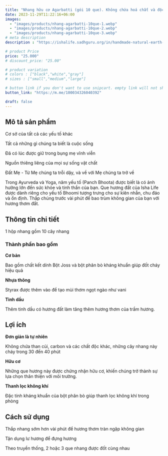 ```yaml
---
title: "Nhang hữu cơ Agarbatti (gói 10 que). Không chứa hoá chất và độc tố"
date: 2023-11-29T11:22:16+06:00
images: 
  - "images/products/nhang-agarbatti-10que-1.webp"
  - "images/products/nhang-agarbatti-10que-2.webp"
  - "images/products/nhang-agarbatti-10que-3.webp"
# meta description
description : "https://ishalife.sadhguru.org/in/handmade-natural-earth-incense-10-sticks"

# product Price
price: "25.000"
# discount_price: "25.00"

# product variation
# colors : ["black","white","gray"]
# sizes : ["small","medium","large"]

# button link if you don't want to use snipcart. empty link will not show button
button_link: "https://m.me/100034326040392"

draft: false
---
```

<b><h2>Mô tả sản phẩm</h2></b>

Cơ sở của tất cả các yếu tố khác

Tất cả những gì chúng ta biết là cuộc sống

Đã có lúc được giữ trong bụng mẹ vĩnh viễn

Nguồn thiêng liêng của mọi sự sống vật chất 

Đất Mẹ - Từ Mẹ chúng ta trỗi dậy, và về với Mẹ chúng ta trở về

Trong Ayurveda và Yoga, năm yếu tố (Panch Bhoota) được biết là có ảnh hưởng lớn đến sức khỏe và tinh thần của bạn. Que hương đất của Isha Life được dành riêng cho yếu tố Bhoomi tượng trưng cho sự kiên nhẫn, chu đáo và ổn định. Thắp chúng trước vài phút để bao trùm không gian của bạn với hương thơm đất.


<b><h2>Thông tin chi tiết</h2></b>

1 hộp nhang gồm 10 cây nhang

<b><h3>Thành phần bao gồm</h3></b>

<b>Cơ bản</b>

Bao gồm chất kết dính Bột Joss và bột phân bò kháng khuẩn giúp đốt cháy hiệu quả

<b>Nhựa thông</b>

Styrax được thêm vào để tạo mùi thơm ngọt ngào như vani

<b>Tinh dầu</b>

Thêm tinh dầu có hương đất làm tăng thêm hương thơm của trầm hương.

<b><h2>Lợi ích</h2></b>

<b>Đơn giản là tự nhiên</b>

Không chứa than củi, carbon và các chất độc khác, những cây nhang này cháy trong 30 đến 40 phút

<b>Hữu cơ</b>

Những que hương này được chứng nhận hữu cơ, khiến chúng trở thành sự lựa chọn thân thiện với môi trường.

<b>Thanh lọc không khí</b>

Đặc tính kháng khuẩn của bột phân bò giúp thanh lọc không khí trong phòng

<b><h2>Cách sử dụng</h2></b>

Thắp nhang sớm hơn vài phút để hương thơm tràn ngập không gian

Tận dụng lư hương để đựng hương

Theo truyền thống, 2 hoặc 3 que nhang được đốt cùng nhau

